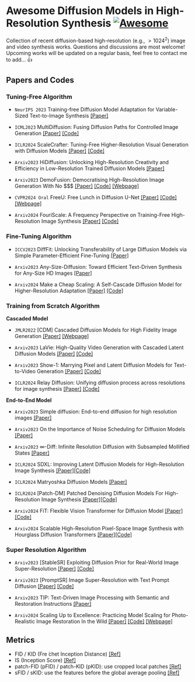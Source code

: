 # Awesome Diffusion Models in High-Resolution Synthesis [![Awesome](https://cdn.rawgit.com/sindresorhus/awesome/d7305f38d29fed78fa85652e3a63e154dd8e8829/media/badge.svg)](https://github.com/sindresorhus/awesome)
Collection of recent diffusion-based high-resolution (e.g., $>1024^2$) image and video synthesis works. Questions and discussions are most welcome! Upcoming works will be updated on a regular basis, feel free to contact me to add... :thumbsup:

## Papers and Codes

### Tuning-Free Algorithm

* `NeurIPS 2023` Training-free Diffusion Model Adaptation for Variable-Sized Text-to-Image Synthesis [[Paper]](https://arxiv.org/abs/2306.08645)

* `ICML2023` MultiDiffusion: Fusing Diffusion Paths for Controlled Image Generation [[Paper]](https://arxiv.org/abs/2302.08113) [[Code]](https://github.com/omerbt/MultiDiffusion)

* `ICLR2024` ScaleCrafter: Tuning-Free Higher-Resolution Visual Generation with Diffusion Models [[Paper]](https://arxiv.org/pdf/2310.07702.pdf) [[Code]](https://yingqinghe.github.io/scalecrafter/)
  
* `Arxiv2023` HiDiffusion: Unlocking High-Resolution Creativity and Efficiency in Low-Resolution Trained Diffusion Models [[Paper]](https://arxiv.org/abs/2311.17528)

* `Arxiv2023` DemoFusion: Democratising High-Resolution Image Generation With No $$$ [[Paper]](https://arxiv.org/abs/2311.16973) [[Code]](https://github.com/PRIS-CV/DemoFusion) [[Webpage]](https://ruoyidu.github.io/demofusion/demofusion.html)

* `CVPR2024 Oral` FreeU: Free Lunch in Diffusion U-Net [[Paper]](https://arxiv.org/abs/2309.11497) [[Code]](https://github.com/ChenyangSi/FreeU) [[Webpage]](https://chenyangsi.top/FreeU/)
  
* `Arxiv2024` FouriScale: A Frequency Perspective on Training-Free High-Resolution Image Synthesis [[Paper]](https://arxiv.org/abs/2403.12963) [[Code]](https://github.com/LeonHLJ/FouriScale)

### Fine-Tuning Algorithm
* `ICCV2023` DiffFit: Unlocking Transferability of Large Diffusion Models via Simple Parameter-Efficient Fine-Tuning [[Paper]](https://arxiv.org/abs/2304.06648)

* `Arxiv2023` Any-Size-Diffusion: Toward Efficient Text-Driven Synthesis for Any-Size HD Images [[Paper]](https://arxiv.org/abs/2308.16582)

* `Arxiv2024` Make a Cheap Scaling: A Self-Cascade Diffusion Model for Higher-Resolution Adaptation [[Paper]](https://arxiv.org/abs/2402.10491) [[Code]](https://github.com/GuoLanqing/Self-Cascade/)


### Training from Scratch Algorithm

**Cascaded Model**

* `JMLR2022` [CDM] Cascaded Diffusion Models for High Fidelity Image Generation [[Paper]](https://arxiv.org/abs/2106.15282)
[[Webpage]](https://cascaded-diffusion.github.io/)

* `Arxiv2023` LaVie: High-Quality Video Generation with Cascaded Latent Diffusion Models [[Paper]](https://arxiv.org/abs/2309.15103) [[Code]](https://github.com/Vchitect/LaVie)
  
* `Arxiv2023` Show-1: Marrying Pixel and Latent Diffusion Models for Text-to-Video Generation [[Paper]](https://arxiv.org/abs/2309.15818) [[Code]](https://github.com/showlab/Show-1)
  
* `ICLR2024` Relay Diffusion: Unifying diffusion process across resolutions for image synthesis [[Paper]](https://arxiv.org/abs/2309.03350) [[Code]](https://github.com/THUDM/RelayDiffusion)


**End-to-End Model**
* `Arxiv2023` Simple diffusion: End-to-end diffusion for high resolution images [[Paper]](https://arxiv.org/abs/2301.11093)

* `Arxiv2023` On the Importance of Noise Scheduling for Diffusion Models [[Paper]](https://arxiv.org/abs/2301.10972)

* `Arxiv2023` ∞-Diff: Infinite Resolution Diffusion with Subsampled Mollified States [[Paper]](https://arxiv.org/abs/2303.18242)

* `ICLR2024` SDXL: Improving Latent Diffusion Models for High-Resolution Image Synthesis [[Paper]](https://arxiv.org/abs/2307.01952)[[Code]](https://github.com/Stability-AI/generative-models)
  
* `ICLR2024` Matryoshka Diffusion Models [[Paper]](https://arxiv.org/abs/2310.15111)

* `ICLR2024` [Patch-DM] Patched Denoising Diffusion Models For High-Resolution Image Synthesis [[Paper]](https://arxiv.org/abs/2308.01316)[[Code]](https://github.com/mlpc-ucsd/patch-dm?tab=readme-ov-file)
  
* `Arxiv2024` FiT: Flexible Vision Transformer for Diffusion Model [[Paper]](https://arxiv.org/abs/2402.12376)[[Code]](https://github.com/whlzy/FiT)
  
* `Arxiv2024` Scalable High-Resolution Pixel-Space Image Synthesis with Hourglass Diffusion Transformers [[Paper]](https://arxiv.org/abs/2401.11605)[[Code]](https://github.com/whlzy/FiT)


### Super Resolution Algorithm
* `Arxiv2023` [StableSR] Exploiting Diffusion Prior for Real-World Image Super-Resolution [[Paper]](https://arxiv.org/abs/2305.07015) [[Code]](https://github.com/IceClear/StableSR)
  
* `Arxiv2023` [PromptSR] Image Super-Resolution with Text Prompt Diffusion [[Paper]](https://arxiv.org/abs/2311.14282) [[Code]](https://github.com/zhengchen1999/PromptSR)
  
* `Arxiv2023` TIP: Text-Driven Image Processing with Semantic and Restoration Instructions [[Paper]](https://arxiv.org/abs/2312.11595)
  
* `Arxiv2024` Scaling Up to Excellence: Practicing Model Scaling for Photo-Realistic Image Restoration In the Wild [[Paper]](https://arxiv.org/abs/2401.13627) [[Code]](https://github.com/crowsonkb/k-diffusion) [[Webpage]](https://crowsonkb.github.io/hourglass-diffusion-transformers/)


## Metrics

* FID / KID (Fre ́chet Inception Distance) [[Ref]](https://en.wikipedia.org/wiki/Fréchet_inception_distance)
* IS (Inception Score) [[Ref]](https://proceedings.neurips.cc/paper/2016/file/8a3363abe792db2d8761d6403605aeb7-Paper.pdf)
* patch-FID (pFID) / patch-KID (pKID): use cropped local patches [[Ref]](https://arxiv.org/abs/2204.07156)
* sFID / sKID: use the features before the global average pooling [[Ref]](https://arxiv.org/abs/2103.03841)

